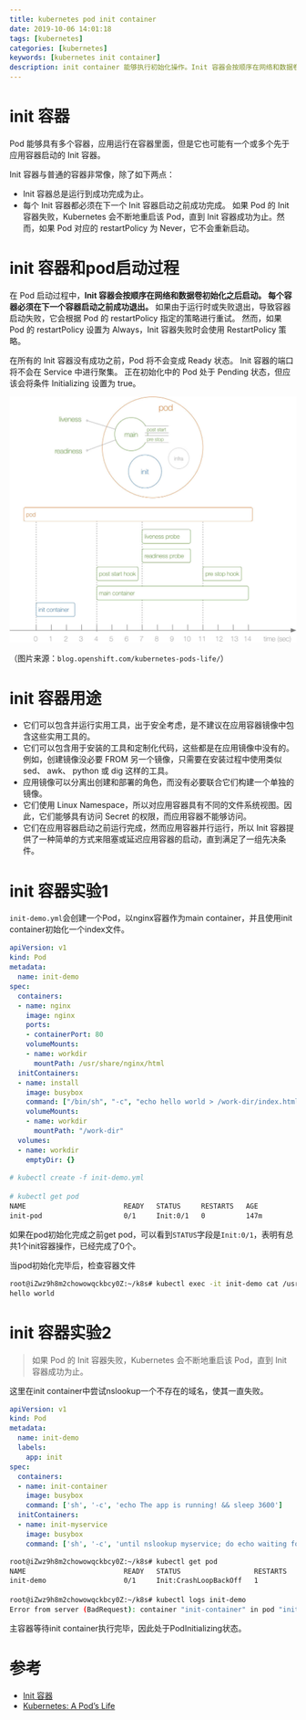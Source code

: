```yaml
---
title: kubernetes pod init container
date: 2019-10-06 14:01:18
tags: [kubernetes]
categories: [kubernetes]
keywords: [kubernetes init container]
description: init container 能够执行初始化操作。Init 容器会按顺序在网络和数据卷初始化之后启动。 每个容器必须在下一个容器启动之前成功退出。如果由于运行时或失败退出，导致容器启动失败，它会根据 Pod 的 restartPolicy 指定的策略进行重试。
---
```


# init 容器

Pod 能够具有多个容器，应用运行在容器里面，但是它也可能有一个或多个先于应用容器启动的 Init 容器。
<!-- more -->
Init 容器与普通的容器非常像，除了如下两点：
- Init 容器总是运行到成功完成为止。
- 每个 Init 容器都必须在下一个 Init 容器启动之前成功完成。
如果 Pod 的 Init 容器失败，Kubernetes 会不断地重启该 Pod，直到 Init 容器成功为止。然而，如果 Pod 对应的 restartPolicy 为 Never，它不会重新启动。

# init 容器和pod启动过程

在 Pod 启动过程中，**Init 容器会按顺序在网络和数据卷初始化之后启动。 每个容器必须在下一个容器启动之前成功退出。** 如果由于运行时或失败退出，导致容器启动失败，它会根据 Pod 的 restartPolicy 指定的策略进行重试。 然而，如果 Pod 的 restartPolicy 设置为 Always，Init 容器失败时会使用 RestartPolicy 策略。

在所有的 Init 容器没有成功之前，Pod 将不会变成 Ready 状态。 Init 容器的端口将不会在 Service 中进行聚集。 正在初始化中的 Pod 处于 Pending 状态，但应该会将条件 Initializing 设置为 true。



![pod-init-process.jpg](pod-init-process.jpg)


（图片来源：`blog.openshift.com/kubernetes-pods-life/`）

# init 容器用途

- 它们可以包含并运行实用工具，出于安全考虑，是不建议在应用容器镜像中包含这些实用工具的。
- 它们可以包含用于安装的工具和定制化代码，这些都是在应用镜像中没有的。例如，创建镜像没必要 FROM 另一个镜像，只需要在安装过程中使用类似 sed、 awk、 python 或 dig 这样的工具。
- 应用镜像可以分离出创建和部署的角色，而没有必要联合它们构建一个单独的镜像。
- 它们使用 Linux Namespace，所以对应用容器具有不同的文件系统视图。因此，它们能够具有访问 Secret 的权限，而应用容器不能够访问。
- 它们在应用容器启动之前运行完成，然而应用容器并行运行，所以 Init 容器提供了一种简单的方式来阻塞或延迟应用容器的启动，直到满足了一组先决条件。

# init 容器实验1

`init-demo.yml`会创建一个Pod，以nginx容器作为main container，并且使用init container初始化一个index文件。
```yml
apiVersion: v1
kind: Pod
metadata:
  name: init-demo
spec:
  containers:
  - name: nginx
    image: nginx
    ports:
    - containerPort: 80
    volumeMounts:
    - name: workdir
      mountPath: /usr/share/nginx/html
  initContainers:
  - name: install
    image: busybox
    command: ["/bin/sh", "-c", "echo hello world > /work-dir/index.html"]
    volumeMounts:
    - name: workdir
      mountPath: "/work-dir"
  volumes:
  - name: workdir
    emptyDir: {}
```

```bash
# kubectl create -f init-demo.yml

# kubectl get pod
NAME                        READY   STATUS     RESTARTS   AGE
init-pod                    0/1     Init:0/1   0          147m
```
如果在pod初始化完成之前get pod，可以看到`STATUS`字段是`Init:0/1`，表明有总共1个init容器操作，已经完成了0个。


当pod初始化完毕后，检查容器文件
```bash
root@iZwz9h8m2chowowqckbcy0Z:~/k8s# kubectl exec -it init-demo cat /usr/share/nginx/html/index.html
hello world
```

# init 容器实验2

>如果 Pod 的 Init 容器失败，Kubernetes 会不断地重启该 Pod，直到 Init 容器成功为止。

这里在init container中尝试nslookup一个不存在的域名，使其一直失败。
```yml
apiVersion: v1
kind: Pod
metadata:
  name: init-demo
  labels:
    app: init
spec:
  containers:
  - name: init-container
    image: busybox
    command: ['sh', '-c', 'echo The app is running! && sleep 3600']
  initContainers:
  - name: init-myservice
    image: busybox
    command: ['sh', '-c', 'until nslookup myservice; do echo waiting for myservice; sleep 2; done;']
```

```bash
root@iZwz9h8m2chowowqckbcy0Z:~/k8s# kubectl get pod
NAME                        READY   STATUS                  RESTARTS   AGE
init-demo                   0/1     Init:CrashLoopBackOff   1          55s

root@iZwz9h8m2chowowqckbcy0Z:~/k8s# kubectl logs init-demo
Error from server (BadRequest): container "init-container" in pod "init-demo" is waiting to start: PodInitializing
```
主容器等待init container执行完毕，因此处于PodInitializing状态。

# 参考

- [Init 容器](https://kubernetes.io/zh/docs/concepts/workloads/pods/init-containers/)
- [Kubernetes: A Pod’s Life](https://blog.openshift.com/kubernetes-pods-life/)

